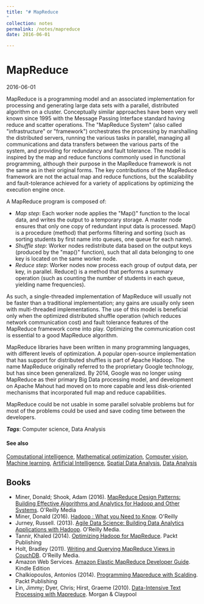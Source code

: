 ```yaml
---
title: "# MapReduce
"
collection: notes
permalink: /notes/mapreduce
date: 2016-06-01

---
```


# MapReduce

2016-06-01

MapReduce is a programming model and an associated implementation for processing and generating large data sets with a parallel, distributed algorithm on a cluster. Conceptually similar approaches have been very well known since 1995 with the Message Passing Interface standard having reduce and scatter operations.
The "MapReduce System" (also called "infrastructure" or "framework") orchestrates the processing by marshalling the distributed servers, running the various tasks in parallel, managing all communications and data transfers between the various parts of the system, and providing for redundancy and fault tolerance.
The model is inspired by the map and reduce functions commonly used in functional programming, although their purpose in the MapReduce framework is not the same as in their original forms. The key contributions of the MapReduce framework are not the actual map and reduce functions, but the scalability and fault-tolerance achieved for a variety of applications by optimizing the execution engine once.

A MapReduce program is composed of:
* _Map step_: Each worker node applies the "Map()" function to the local data, and writes the output to a temporary storage. A master node ensures that only one copy of redundant input data is processed. Map() is a procedure (method) that performs filtering and sorting (such as sorting students by first name into queues, one queue for each name).
* _Shuffle step_: Worker nodes redistribute data based on the output keys (produced by the "map()" function), such that all data belonging to one key is located on the same worker node.
* _Reduce step_: Worker nodes now process each group of output data, per key, in parallel. Reduce() is a method that performs a summary operation (such as counting the number of students in each queue, yielding name frequencies).

As such, a single-threaded implementation of MapReduce will usually not be faster than a traditional implementation; any gains are usually only seen with multi-threaded implementations. The use of this model is beneficial only when the optimized distributed shuffle operation (which reduces network communication cost) and fault tolerance features of the MapReduce framework come into play. Optimizing the communication cost is essential to a good MapReduce algorithm.

MapReduce libraries have been written in many programming languages, with different levels of optimization. A popular open-source implementation that has support for distributed shuffles is part of Apache Hadoop. The name MapReduce originally referred to the proprietary Google technology, but has since been generalized. By 2014, Google was no longer using MapReduce as their primary Big Data processing model, and development on Apache Mahout had moved on to more capable and less disk-oriented mechanisms that incorporated full map and reduce capabilities.

MapReduce could be not usable in some parallel solvable problems but for most of the problems could be used and save coding time between the developers.

***Tags***: Computer science, Data Analysis

#### See also
[Computational intelligence](/notes/computational_intelligence), [Mathematical optimization](/notes/mathematical_optimization), [Computer vision](/notes/computer_vision), [Machine learning](/notes/machine_learning), [Artificial Intelligence](/notes/artificial_intelligence), [Spatial Data Analysis](/notes/spatial_data_analysis), [Data Analysis](/notes/data_analysis)



## Books
* Miner, Donald; Shook, Adam (2016). [MapReduce Design Patterns: Building Effective Algorithms and Analytics for Hadoop and Other Systems](https://www.goodreads.com/book/show/14514285-mapreduce-design-patterns). O'Reilly Media
* Miner, Donald (2016). [Hadoop : What you Need to Know](https://www.goodreads.com/book/show/30326744-hadoop). O'Reilly
* Jurney, Russell. (2013). [Agile Data Science: Building Data Analytics Applications with Hadoop](https://www.goodreads.com/book/show/15815177-agile-data-science). O'Reilly Media.
* Tannir, Khaled (2014). [Optimizing Hadoop for MapReduce](https://www.goodreads.com/book/show/20920720-optimizing-hadoop-for-mapreduce). Packt Publishing
* Holt, Bradley (2011). [Writing and Querying MapReduce Views in CouchDB](https://www.goodreads.com/book/show/10378832-writing-and-querying-mapreduce-views-in-couchdb). O'Reilly Media.
* Amazon Web Services. [Amazon Elastic MapReduce Developer Guide](https://www.amazon.com/Amazon-Elastic-MapReduce-Developer-Guide-ebook/dp/B007US6CIO?ie=UTF8&tag=duckduckgo-d-20). Kindle Edition
* Chalkiopoulos, Antonios (2014). [Programming Mapreduce with Scalding](https://www.goodreads.com/book/show/22632842-programming-mapreduce-with-scalding). Packt Publishing
* Lin, Jimmy; Dyer, Chris; Hirst, Graeme (2010). [Data-Intensive Text Processing with Mapreduce](https://www.goodreads.com/book/show/8346166-data-intensive-text-processing-with-mapreduce). Morgan & Claypool


